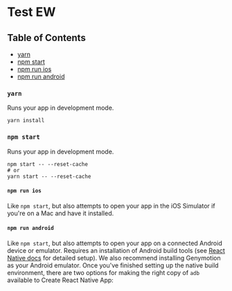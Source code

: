 Test EW
=======

## Table of Contents

* [yarn](#yarn)
* [npm start](#npm-start)
* [npm run ios](#npm-run-ios)
* [npm run android](#npm-run-android)


### `yarn`

Runs your app in development mode.
```
yarn install
```

### `npm start`

Runs your app in development mode.
```
npm start -- --reset-cache
# or
yarn start -- --reset-cache
```

#### `npm run ios`

Like `npm start`, but also attempts to open your app in the iOS Simulator if you're on a Mac and have it installed.

#### `npm run android`

Like `npm start`, but also attempts to open your app on a connected Android device or emulator. Requires an installation of Android build tools (see [React Native docs](https://facebook.github.io/react-native/docs/getting-started.html) for detailed setup). We also recommend installing Genymotion as your Android emulator. Once you've finished setting up the native build environment, there are two options for making the right copy of `adb` available to Create React Native App:
